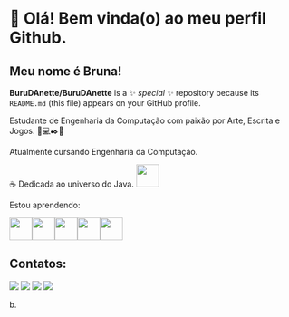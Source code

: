 # 👋 Olá! Bem vinda(o) ao meu perfil Github.
## Meu nome é Bruna!

**BuruDAnette/BuruDAnette** is a ✨ _special_ ✨ repository because its `README.md` (this file) appears on your GitHub profile.

Estudante de Engenharia da Computação com paixão por Arte, Escrita e Jogos. 🚀💻✒️🎨

Atualmente cursando Engenharia da Computação.

☕ Dedicada ao universo do Java. 
<img src="https://cdn.jsdelivr.net/gh/devicons/devicon/icons/java/java-original.svg" width="40" height="40"/>
          
Estou aprendendo:

<img src="https://cdn.jsdelivr.net/gh/devicons/devicon/icons/java/java-original.svg" width="40" height="40"/><img src="https://cdn.jsdelivr.net/gh/devicons/devicon/icons/html5/html5-original.svg" width="40" height="40"/><img src="https://cdn.jsdelivr.net/gh/devicons/devicon/icons/css3/css3-original.svg" width="40" height="40"/><img src="https://cdn.jsdelivr.net/gh/devicons/devicon/icons/javascript/javascript-original.svg" width="40" height="40"/><img src="https://cdn.jsdelivr.net/gh/devicons/devicon/icons/csharp/csharp-original.svg"  width="40" height="40"/>
          
## Contatos:

<div>
<a href="https://www.instagram.com/br.c.m.c/" target="_blank"><img loading="lazy" src="https://img.shields.io/badge/-Instagram-%23E4405F?style=for-the-badge&logo=instagram&logoColor=white" target="_blank"></a>
<a href="https://www.twitch.tv/smashedpowtato" target="_blank"><img loading="lazy" src="https://img.shields.io/badge/Twitch-9146FF?style=for-the-badge&logo=twitch&logoColor=white" target="_blank"></a>
<a href = "mailto:brunacastromorais@gmail.com"><img loading="lazy" src="https://img.shields.io/badge/Gmail-D14836?style=for-the-badge&logo=gmail&logoColor=white" target="_blank"></a>
<a href="https://www.linkedin.com/in/brunamoraiscarvalho/" target="_blank"><img loading="lazy" src="https://img.shields.io/badge/-LinkedIn-%230077B5?style=for-the-badge&logo=linkedin&logoColor=white" target="_blank"></a>   
</div>

b.


